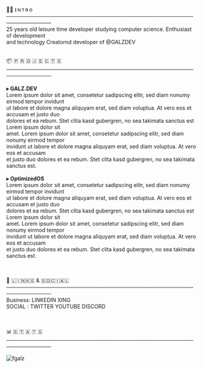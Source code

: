 <br>

🙋‍♂️ ɪ  ɴ  ᴛ  ʀ  ᴏ<br>
<b>──────────────────────────────────────────────────────────────</b><br>
25 years old leisure time developer studying computer science. Enthusiast of development <br>and technology Creatornd developer of @GALZDEV
<br><br>

📦 🇵 🇷 🇴 🇯 🇪 🇨 🇹 🇸<br>
<b>──────────────────────────────────────────────────────────────</b><br>
<br><b>▸ GALZ.DEV</b><br>
Lorem ipsum dolor sit amet, consetetur sadipscing elitr, sed diam nonumy eirmod tempor invidunt<br> ut labore et dolore magna aliquyam erat, sed diam voluptua. At vero eos et accusam et justo duo <br>dolores et ea rebum. Stet clita kasd gubergren, no sea takimata sanctus est Lorem ipsum dolor sit <br>amet. Lorem ipsum dolor sit amet, consetetur sadipscing elitr, sed diam nonumy eirmod tempor <br>invidunt ut labore et dolore magna aliquyam erat, sed diam voluptua. At vero eos et accusam <br>et justo duo dolores et ea rebum. Stet clita kasd gubergren, no sea takimata sanctus est.<br><br>
<b>▸ OptimizedOS</b><br>
Lorem ipsum dolor sit amet, consetetur sadipscing elitr, sed diam nonumy eirmod tempor invidunt<br> ut labore et dolore magna aliquyam erat, sed diam voluptua. At vero eos et accusam et justo duo <br>dolores et ea rebum. Stet clita kasd gubergren, no sea takimata sanctus est Lorem ipsum dolor sit <br>amet. Lorem ipsum dolor sit amet, consetetur sadipscing elitr, sed diam nonumy eirmod tempor <br>invidunt ut labore et dolore magna aliquyam erat, sed diam voluptua. At vero eos et accusam <br>et justo duo dolores et ea rebum. Stet clita kasd gubergren, no sea takimata sanctus est.<br><br>
<br>

🔗 🇱​​​​​🇮​​​​​🇳​​​​​🇰​​​​​🇸​​​​​ & 🇸​​​​​🇴​​​​​🇨​​​​​🇮​​​​​🇦​​​​​🇱​​​​​<br>
<b>──────────────────────────────────────────────────────────────</b><br>
Business:   LINKEDIN XING<br>
SOCIAL  :   TWITTER YOUTUBE DISCORD<br>
<br><br>

📊 🇸 🇹 🇦 🇹 🇸<br>
<b>──────────────────────────────────────────────────────────────</b><br>
<p align="left"><img src="https://komarev.com/ghpvc/?username=fgalz" alt="fgalz"/> </p>
<br><br>
